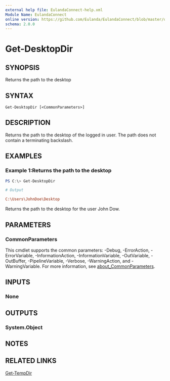 ```yaml
---
external help file: EulandaConnect-help.xml
Module Name: EulandaConnect
online version: https://github.com/Eulanda/EulandaConnect/blob/master/docs/Get-DesktopDir.md
schema: 2.0.0
---
```


# Get-DesktopDir

## SYNOPSIS
Returns the path to the desktop

## SYNTAX

```
Get-DesktopDir [<CommonParameters>]
```

## DESCRIPTION
Returns the path to the desktop of the logged in user. The path does not contain a terminating backslash.

## EXAMPLES

### Example 1:Returns the path to the desktop
```powershell
PS C:\> Get-DesktopDir
```

```ini
# Output

C:\Users\JohnDoe\Desktop
```

Returns the path to the desktop for the user John Dow.

## PARAMETERS

### CommonParameters
This cmdlet supports the common parameters: -Debug, -ErrorAction, -ErrorVariable, -InformationAction, -InformationVariable, -OutVariable, -OutBuffer, -PipelineVariable, -Verbose, -WarningAction, and -WarningVariable. For more information, see [about_CommonParameters](http://go.microsoft.com/fwlink/?LinkID=113216).

## INPUTS

### None

## OUTPUTS

### System.Object
## NOTES

## RELATED LINKS

[Get-TempDir](Get-TempDir.md)
